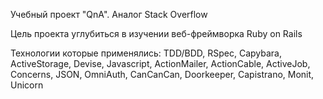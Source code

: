 Учебный проект "QnA". Аналог Stack Overflow

Цель проекта углубиться в изучении веб-фреймворка Ruby on Rails

Технологии которые применялись: TDD/BDD, RSpec, Capybara, ActiveStorage, Devise, Javascript, ActionMailer, ActionCable, ActiveJob, Concerns, JSON, OmniAuth, CanCanCan, Doorkeeper, Capistrano, Monit, Unicorn
